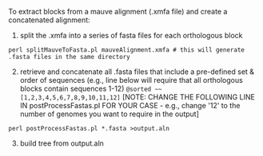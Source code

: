 To extract blocks from a mauve alignment (.xmfa file) and create a concatenated alignment:

1) split the .xmfa into a series of fasta files for each orthologous block

```
perl splitMauveToFasta.pl mauveAlignment.xmfa # this will generate .fasta files in the same directory
```

2) retrieve and concatenate all .fasta files that include a pre-defined set & order of sequences (e.g., line below will require that all orthologous blocks contain sequences 1-12)
`` @sorted ~~ [1,2,3,4,5,6,7,8,9,10,11,12] `` [NOTE: CHANGE THE FOLLOWING LINE IN postProcessFastas.pl FOR YOUR CASE - e.g., change '12' to the number of genomes you want to require in the output]

```
perl postProcessFastas.pl *.fasta >output.aln
```

3) build tree from output.aln
